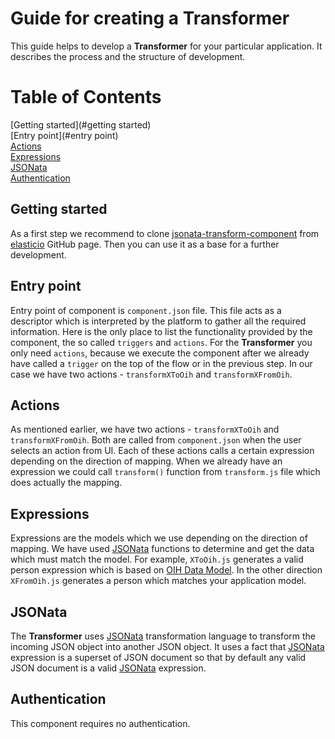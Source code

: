 # Guide for creating a Transformer

This guide helps to develop a **Transformer** for your particular application. It describes the process and the structure of development.  

# Table of Contents

[Getting started](#getting started)  
[Entry point](#entry point)  
[Actions](#actions)  
[Expressions](#expressions)    
[JSONata](#jsonata)  
[Authentication](#authentication)  

## Getting started

As a first step we recommend to clone [jsonata-transform-component](https://github.com/elasticio/jsonata-transform-component) from [elasticio](https://github.com/elasticio) GitHub page. Then you can use it as a base for a further development.  

## Entry point

Entry point of component is `component.json` file. This file acts as a descriptor which is interpreted by the platform to gather all the required information. Here is the only place to list the functionality provided by the component, the so called `triggers` and `actions`. For the **Transformer** you only need `actions`, because we execute the component after we already have called a `trigger` on the top of the flow or in the previous step. In our case we have two actions - `transformXToOih` and `transformXFromOih`.

## Actions

As mentioned earlier, we have two actions - `transformXToOih` and `transformXFromOih`. Both are called from `component.json` when the user selects an action from UI. Each of these actions calls a certain expression depending on the direction of mapping. When we already have an expression we could call `transform()` function from `transform.js` file which does actually the mapping.


## Expressions

Expressions are the models which we use depending on the direction of mapping. We have used [JSONata](https://github.com/jsonata-js/jsonata) functions to determine and get the data which must match the model. For example, `XToOih.js` generates a valid person expression which is based on [OIH Data Model](https://github.com/openintegrationhub/Data-and-Domain-Models/blob/master/src/main/schema/addresses/personV2.json). In the other direction `XFromOih.js` generates a person which matches your application model.

## JSONata

The **Transformer** uses [JSONata](https://github.com/jsonata-js/jsonata) transformation language to transform the incoming JSON object into another JSON object. It uses a fact that [JSONata](https://github.com/jsonata-js/jsonata) expression is a superset of JSON document so that by default any valid JSON document is a valid [JSONata](https://github.com/jsonata-js/jsonata) expression.


## Authentication
This component requires no authentication.
